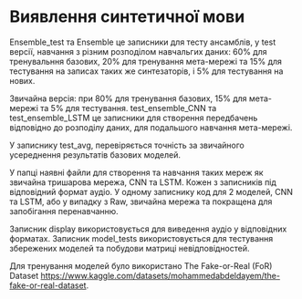 # Виявлення синтетичної мови

Ensemble_test та Ensemble це записники для тесту ансамблів, у test версії, навчання з різним розподілом навчальгих даних: 60% для тренувальння базових, 20% для тренування мета-мережі та 15% для тестування на записах таких же синтезаторів, і 5% для тестування на нових.

Звичайна версія: при 80% для тренування базових, 15% для мета-мережі та 5% для тестування.
test_ensemble_CNN та test_ensemble_LSTM це записники для створення передбачень відповідно до розподілу даних, для подальшого навчання мета-мережі.

У записнику test_avg, перевіряється точність за звичайного усереднення результатів базових моделей.

У папці наявні файли для створення та навчання таких мереж як звичайна тришарова мережа, CNN та LSTM. Кожен з записників під відповідний формат аудіо. У одному записнику код для 2 моделей, CNN та LSTM, або у випадку з Raw, звичайна мережа та покращена для запобігання перенавчанню.

Записник display використовується для виведення аудіо у відповідних форматах. Записник model_tests використовується для тестування збережених моделей та побудови матриці невідповідностей.

Для тренування моделей було використано The Fake-or-Real (FoR) Dataset https://www.kaggle.com/datasets/mohammedabdeldayem/the-fake-or-real-dataset.
